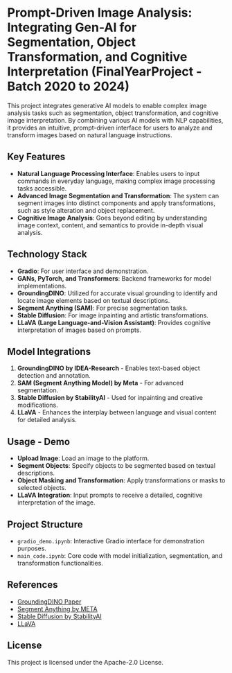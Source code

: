 # Prompt-Driven Image Analysis: Integrating Gen-AI for Segmentation, Object Transformation, and Cognitive Interpretation (FinalYearProject - Batch 2020 to 2024)

This project integrates generative AI models to enable complex image analysis tasks such as segmentation, object transformation, and cognitive image interpretation. By combining various AI models with NLP capabilities, it provides an intuitive, prompt-driven interface for users to analyze and transform images based on natural language instructions.

## Key Features

- **Natural Language Processing Interface**: Enables users to input commands in everyday language, making complex image processing tasks accessible.
- **Advanced Image Segmentation and Transformation**: The system can segment images into distinct components and apply transformations, such as style alteration and object replacement.
- **Cognitive Image Analysis**: Goes beyond editing by understanding image context, content, and semantics to provide in-depth visual analysis.

## Technology Stack

- **Gradio**: For user interface and demonstration.
- **GANs, PyTorch, and Transformers**: Backend frameworks for model implementations.
- **GroundingDINO**: Utilized for accurate visual grounding to identify and locate image elements based on textual descriptions.
- **Segment Anything (SAM)**: For precise segmentation tasks.
- **Stable Diffusion**: For image inpainting and artistic transformations.
- **LLaVA (Large Language-and-Vision Assistant)**: Provides cognitive interpretation of images based on prompts.

## Model Integrations

1. **GroundingDINO by IDEA-Research** - Enables text-based object detection and annotation.
2. **SAM (Segment Anything Model) by Meta** - For advanced segmentation.
3. **Stable Diffusion by StabilityAI** - Used for inpainting and creative modifications.
4. **LLaVA** - Enhances the interplay between language and visual content for detailed analysis.

## Usage - Demo

- **Upload Image**: Load an image to the platform.
- **Segment Objects**: Specify objects to be segmented based on textual descriptions.
- **Object Masking and Transformation**: Apply transformations or masks to selected objects.
- **LLaVA Integration**: Input prompts to receive a detailed, cognitive interpretation of the image.

## Project Structure

- `gradio_demo.ipynb`: Interactive Gradio interface for demonstration purposes.
- `main_code.ipynb`: Core code with model initialization, segmentation, and transformation functionalities.

## References

- [GroundingDINO Paper](https://arxiv.org/abs/2303.05499)
- [Segment Anything by META](https://arxiv.org/abs/2304.02643)
- [Stable Diffusion by StabilityAI](https://arxiv.org/abs/2112.10752)
- [LLaVA](https://arxiv.org/abs/2304.08485)

## License

This project is licensed under the Apache-2.0 License.
